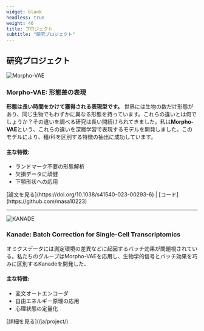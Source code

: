 ```yaml
---
widget: blank
headless: true
weight: 40
title: プロジェクト
subtitle: "研究プロジェクト"
---
```


<div id="projects"></div>

## 研究プロジェクト

<div class="project-item">

<div class="project-header">
  <img src="/images/projects/morpho-vae.png" alt="Morpho-VAE" class="project-thumbnail">
  <div class="project-title">
    <h3>Morpho-VAE: 形態差の表現</h3>
  </div>
</div>

**形態は長い時間をかけて獲得される表現型です。** 世界には生物の数だけ形態があり、同じ生物でもわずかに異なる形態を持っています。これらの違いとは何でしょうか？その違いを調べる研究は長い間続けられてきました。私は**Morpho-VAE**という、これらの違いを深層学習で表現するモデルを開発しました。このモデルにより、種/科を区別する特徴の抽出に成功しています。

<div class="features">
<h4>主な特徴:</h4>
<ul>
<li>ランドマーク不要の形態解析</li>
<li>欠損データに頑健</li>
<li>下顎形状への応用</li>
</ul>
</div>

<div class="links">
[論文を見る](https://doi.org/10.1038/s41540-023-00293-6) | [コード](https://github.com/masa10223)
</div>

</div>

---

<div class="project-item">

<div class="project-header">
  <img src="/images/projects/kanade.png" alt="KANADE" class="project-thumbnail">
  <div class="project-title">
    <h3>Kanade: Batch Correction for Single-Cell Transcriptomics</h3>
  </div>
</div>

オミクスデータには測定環境の差異などに起因するバッチ効果が問題視されている。私たちのグループはMorpho-VAEを応用し、生物学的信号とバッチ効果を巧みに区別するKanadeを開発した、


<div class="features">
<h4>主な特徴:</h4>
<ul>
<li>変文オートエンコーダ</li>
<li>自由エネルギー原理の応用</li>
<li>心理状態の定量化</li>
</ul>
</div>

<div class="links">
[詳細を見る](/ja/project/)
</div>

</div>

